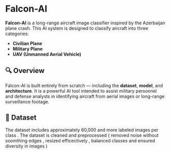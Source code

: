 # Falcon-AI
**Falcon-AI** is a long-range aircraft image classifier inspired by the Azerbaijan plane crash. This AI system is designed to classify aircraft into three categories:

- **Civilian Plane**
- **Military Plane**
- **UAV (Unmanned Aerial Vehicle)**


## 🔍 Overview

Falcon-AI is built entirely from scratch — including the **dataset**, **model**, and **architecture**. It is a powerful AI tool intended to assist military personnel and defense analysts in identifying aircraft from aerial images or long-range surveillance footage.


## 📁 Dataset

The dataset includes approximately 60,000 and more labeled images per class . The dataset is cleaned and preprocessed ( removed noise without soomthing edges , resized efficectively , balanced classes and ensured diversity in images )
